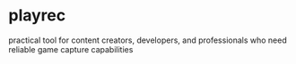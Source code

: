 # playrec
practical tool for content creators, developers, and professionals who need reliable game capture capabilities
